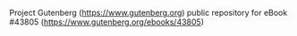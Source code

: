 Project Gutenberg (https://www.gutenberg.org) public repository for eBook #43805 (https://www.gutenberg.org/ebooks/43805)
